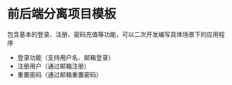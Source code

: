 # 前后端分离项目模板

包含基本的登录、注册、密码充值等功能，可以二次开发编写具体场景下的应用程序

* 登录功能（支持用户名、邮箱登录）
* 注册用户（通过邮箱注册）
* 重置密码（通过邮箱重置密码）